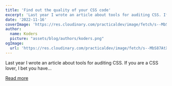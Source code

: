 ```yaml
---
title: 'Find out the quality of your CSS code'
excerpt: 'Last year I wrote an article about tools for auditing CSS. If you are a CSS lover, I bet you have...'
date: '2022-11-16'
coverImage: 'https://res.cloudinary.com/practicaldev/image/fetch/s--MbS87AtX--/c_imagga_scale,f_auto,fl_progressive,h_420,q_auto,w_1000/https://dev-to-uploads.s3.amazonaws.com/uploads/articles/pdm4nxw27ligcq3j1ygq.jpg'
author:
  name: Koders
  picture: "assets/blog/authors/koders.png"
ogImage:
  url: 'https://res.cloudinary.com/practicaldev/image/fetch/s--MbS87AtX--/c_imagga_scale,f_auto,fl_progressive,h_420,q_auto,w_1000/https://dev-to-uploads.s3.amazonaws.com/uploads/articles/pdm4nxw27ligcq3j1ygq.jpg'
---
```


Last year I wrote an article about tools for auditing CSS. If you are a CSS lover, I bet you have...

[Read more](https://dev.to/starbist/find-out-the-quality-of-your-css-code-3f87)
